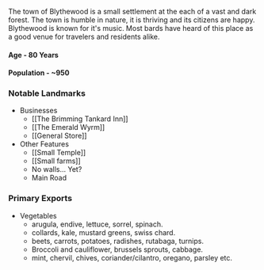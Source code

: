 The town of Blythewood is a small settlement at the each of a vast and dark forest. The town is humble in nature, it is thriving and its citizens are happy. Blythewood is known for it's music. Most bards have heard of this place as a good venue for travelers and residents alike. 

#### Age - 80 Years
#### Population - ~950
### Notable Landmarks
- Businesses
	- [[The Brimming Tankard Inn]]
	- [[The Emerald Wyrm]]
	- [[General Store]]
- Other Features
	- [[Small Temple]]
	- [[Small farms]]
	- No walls... Yet?
	- Main Road

### Primary Exports
- Vegetables
	- arugula, endive, lettuce, sorrel, spinach.
	- collards, kale, mustard greens, swiss chard.
	- beets, carrots, potatoes, radishes, rutabaga, turnips.
	- Broccoli and cauliflower, brussels sprouts, cabbage.
	- mint, chervil, chives, coriander/cilantro, oregano, parsley etc.
